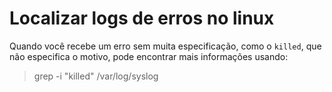 # Localizar logs de erros no linux

Quando você recebe um erro sem muita especificação, como o `killed`, que não especifica o motivo, pode encontrar mais informações usando:

> grep -i "killed" /var/log/syslog
